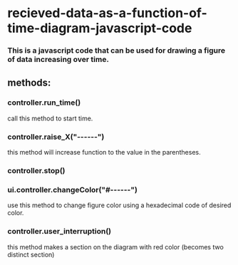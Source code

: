 # recieved-data-as-a-function-of-time-diagram-javascript-code

### This is a javascript code that can be used for drawing a figure of data increasing over time.

## methods:
### controller.run_time()
call this method to start time.

### controller.raise_X("------")
this method will increase function to the value in the parentheses.

### controller.stop()

### ui.controller.changeColor("#------")
use this method to change figure color using a hexadecimal code of desired color.

### controller.user_interruption()
this method makes a section on the diagram with red color (becomes two distinct section)
